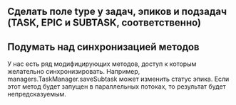 ## Сделать поле type у задач, эпиков и подзадач (TASK, EPIC и SUBTASK, соответственно)

## Подумать над синхронизацией методов
У нас есть ряд модифицирующих методов, доступ к которым желательно синхронизировать. Например, managers.TaskManager.saveSubtask может изменить статус эпика. Если этот метод будет запущен в параллельных потоках, то результат будет непредсказуемым.
